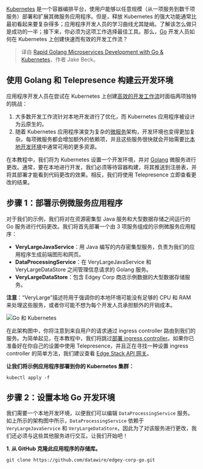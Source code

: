 
<!--
title: 使用Go和Kubernetes快速开发微服务
cover: https://cdn.sanity.io/images/rhzn5s2f/production/af7c417ea93bd3a822c5f4f4325cb66a204cd7b9-1200x627.jpg?w=1230&fit=max&auto=format
-->

[Kubernetes](/blog/kubernetes-tutorial-beginners-guide) 是一个容器编排平台，使用户能够以任意规模（从一项服务到数千项服务）部署和扩展其微服务应用程序。但是，释放 Kubernetes 的强大功能通常比最初看起来要复杂得多；应用程序开发人员的学习曲线尤其陡峭。了解该怎么做只是成功的一半；接下来，你必须为这项工作选择最佳工具。那么，[Go](/docs/telepresence-oss/latest/quick-start/go/) 开发人员如何在 Kubernetes 上创建快速而有效的开发工作流？

> 译自 [Rapid Golang Microservices Development with Go & Kubernetes](https://www.getambassador.io/blog/go-kubernetes-developing-golang-microservices)，作者 Jake Beck。

## 使用 Golang 和 Telepresence 构建云开发环境

应用程序开发人员在尝试在 Kubernetes 上创建[高效的开发工作流](/use-case/productive-local-dev-environment)时面临两项独特的挑战：

1. 大多数开发工作流针对本地开发进行了优化，而 Kubernetes 应用程序被设计为云原生的。
2. 随着 Kubernetes 应用程序演变为复杂的[微服务](/kubernetes-glossary/microservices)架构，开发环境也变得更加复杂。每项微服务都会增加额外的依赖项，并且这些服务很快就会开始需要比[本地开发环境](/blog/kubernetes-dev-environments-local-remote)中通常可用的更多资源。

在本教程中，我们将为 Kubernetes 设置一个开发环境，并对 [Golang](/blog/debug-go-microservices-kubernetes-vscode) 微服务进行更改。通常，要在本地进行开发，我们必须等待容器构建，将其推送到注册表，并将其部署才能看到代码更改的效果。相反，我们将使用 Telepresence 立即查看更改的结果。

## 步骤 1：部署示例微服务应用程序

对于我们的示例，我们将对在资源密集型 Java 服务和大型数据存储之间运行的 Go 服务进行代码更改。我们将首先部署一个由 3 项服务组成的示例微服务应用程序：

- **VeryLargeJavaService**：用 Java 编写的内存密集型服务，负责为我们的应用程序生成前端图形和网页。
- **DataProcessingService**：在 VeryLargeJavaService 和 VeryLargeDataStore 之间管理信息请求的 Golang 服务。
- **VeryLargeDataStore**：包含 Edgey Corp 商店示例数据的大型数据存储服务。

**注意**：“VeryLarge”描述符用于强调你的本地环境可能没有足够的 CPU 和 RAM 来处理这些服务，或者你可能不想为每个开发人员承担额外的开销成本。

![Go 和 Kubernetes](https://cdn.sanity.io/images/rhzn5s2f/production/47ee441979ac21d300f15159776bab3e411c2179-1400x1040.jpg?w=1920&fit=max&auto=format)

在此架构图中，你将注意到来自用户的请求通过 ingress controller 路由到我们的服务。为简单起见，在本教程中，我们将跳过[部署 ingress controller](/docs/edge-stack/latest/tutorials/getting-started#kubernetes-yaml/)。如果你已准备好在你自己的设置中使用 Telepresence，并且正在寻找一种设置 ingress controller 的简单方法，我们建议查看 [Edge Stack API 网关](/products/edge-stack/api-gateway)。

**让我们将示例应用程序部署到你的 Kubernetes 集群：**

```
kubectl apply -f
```

## 步骤 2：设置本地 Go 开发环境

我们需要一个本地开发环境，以便我们可以编辑 `DataProcessingService` 服务。如上所示的架构图中所示，`DataProcessingService` 依赖于 `VeryLargeJavaService` 和 `VeryLargeDataStore`，因此为了对该服务进行更改，我们还必须与这些其他服务进行交互。让我们开始吧！

**1. 从 GitHub 克隆此应用程序的存储库。**

```
git clone https://github.com/datawire/edgey-corp-go.git
```